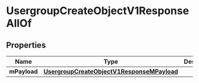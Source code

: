 

# UsergroupCreateObjectV1ResponseAllOf

## Properties

Name | Type | Description | Notes
------------ | ------------- | ------------- | -------------
**mPayload** | [**UsergroupCreateObjectV1ResponseMPayload**](UsergroupCreateObjectV1ResponseMPayload.md) |  | 




